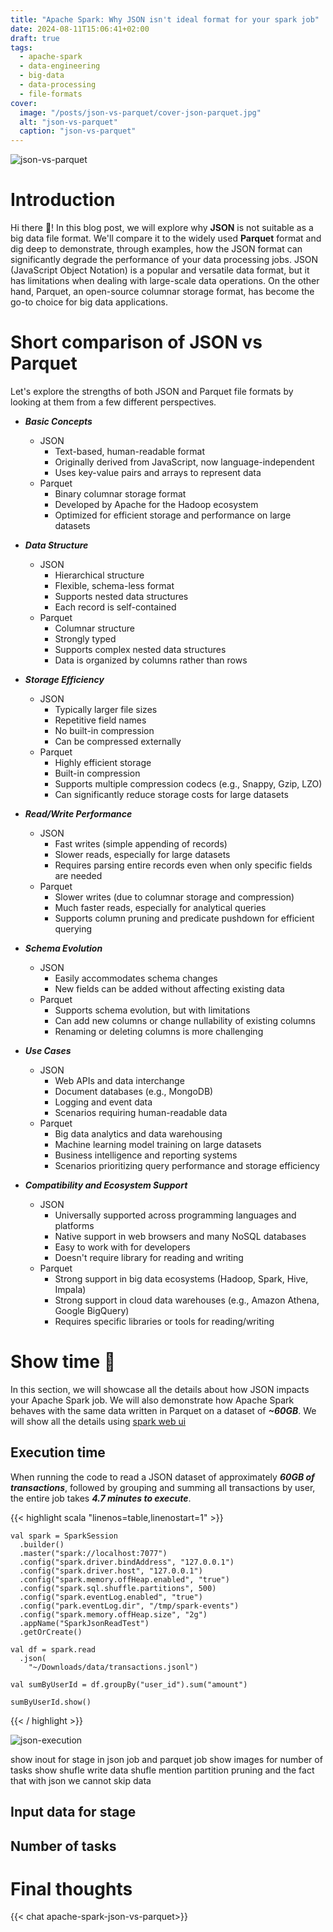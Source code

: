 ```yaml
---
title: "Apache Spark: Why JSON isn't ideal format for your spark job"
date: 2024-08-11T15:06:41+02:00
draft: true
tags:
  - apache-spark
  - data-engineering
  - big-data
  - data-processing
  - file-formats
cover:
  image: "/posts/json-vs-parquet/cover-json-parquet.jpg"
  alt: "json-vs-parquet"
  caption: "json-vs-parquet"
---
```


![json-vs-parquet](/posts/json-vs-parquet/cover-json-parquet.jpg)


# Introduction

Hi there 👋! In this blog post, we will explore why **JSON** is not suitable as a big data file format. We'll compare it to the widely used **Parquet** format and dig deep to demonstrate, through examples, how the JSON format can significantly degrade the performance of your data processing jobs.
JSON (JavaScript Object Notation) is a popular and versatile data format, but it has limitations when dealing with large-scale data operations. On the other hand, Parquet, an open-source columnar storage format, has become the go-to choice for big data applications.

# Short comparison of JSON vs Parquet

Let's explore the strengths of both JSON and Parquet file formats by looking at them from a few different perspectives.

* ***Basic Concepts***
  * JSON
    * Text-based, human-readable format
    * Originally derived from JavaScript, now language-independent
    * Uses key-value pairs and arrays to represent data
  * Parquet
    * Binary columnar storage format
    * Developed by Apache for the Hadoop ecosystem
    * Optimized for efficient storage and performance on large datasets

* ***Data Structure***
  * JSON
    * Hierarchical structure
    * Flexible, schema-less format
    * Supports nested data structures
    * Each record is self-contained
  * Parquet
    * Columnar structure
    * Strongly typed
    * Supports complex nested data structures
    * Data is organized by columns rather than rows

* ***Storage Efficiency***
  * JSON
    * Typically larger file sizes
    * Repetitive field names
    * No built-in compression
    * Can be compressed externally
  * Parquet
    * Highly efficient storage
    * Built-in compression
    * Supports multiple compression codecs (e.g., Snappy, Gzip, LZO)
    * Can significantly reduce storage costs for large datasets

* ***Read/Write Performance***
  * JSON
    * Fast writes (simple appending of records)
    * Slower reads, especially for large datasets
    * Requires parsing entire records even when only specific fields are needed
  * Parquet
    * Slower writes (due to columnar storage and compression)
    * Much faster reads, especially for analytical queries
    * Supports column pruning and predicate pushdown for efficient querying

* ***Schema Evolution***
  * JSON
    * Easily accommodates schema changes
    * New fields can be added without affecting existing data
  * Parquet
    * Supports schema evolution, but with limitations
    * Can add new columns or change nullability of existing columns
    * Renaming or deleting columns is more challenging

* ***Use Cases***
  * JSON
    * Web APIs and data interchange
    * Document databases (e.g., MongoDB)
    * Logging and event data
    * Scenarios requiring human-readable data
  * Parquet
    * Big data analytics and data warehousing
    * Machine learning model training on large datasets
    * Business intelligence and reporting systems
    * Scenarios prioritizing query performance and storage efficiency

* ***Compatibility and Ecosystem Support***
  * JSON
    * Universally supported across programming languages and platforms
    * Native support in web browsers and many NoSQL databases
    * Easy to work with for developers
    * Doesn't require library for reading and writing
  * Parquet
    * Strong support in big data ecosystems (Hadoop, Spark, Hive, Impala)
    * Strong support in cloud data warehouses (e.g., Amazon Athena, Google BigQuery)
    * Requires specific libraries or tools for reading/writing


# Show time 🌟

In this section, we will showcase all the details about how JSON impacts your Apache Spark job. We will also demonstrate how Apache Spark behaves with the same data written in Parquet on a dataset of ***~60GB***. We will show all the details using [spark web ui](https://spark.apache.org/docs/latest/web-ui.html)


## Execution time

When running the code to read a JSON dataset of approximately ***60GB of transactions***, followed by grouping and summing all transactions by user, the entire job takes _***4.7 minutes to execute***_.


{{< highlight scala "linenos=table,linenostart=1" >}}

    val spark = SparkSession
      .builder()
      .master("spark://localhost:7077")
      .config("spark.driver.bindAddress", "127.0.0.1")
      .config("spark.driver.host", "127.0.0.1")
      .config("spark.memory.offHeap.enabled", "true")
      .config("spark.sql.shuffle.partitions", 500)
      .config("spark.eventLog.enabled", "true")
      .config("park.eventLog.dir", "/tmp/spark-events")
      .config("spark.memory.offHeap.size", "2g")
      .appName("SparkJsonReadTest")
      .getOrCreate()

    val df = spark.read
      .json(
        "~/Downloads/data/transactions.jsonl")

    val sumByUserId = df.groupBy("user_id").sum("amount")
    
    sumByUserId.show()


{{< / highlight >}}


![json-execution](/posts/json-vs-parquet/json_execution_time.png)  

show inout for stage in json job and parquet job
show images for number of tasks 
show shufle write data shufle
mention partition pruning and the fact that with json we cannot skip data

## Input data for stage 

## Number of tasks



# Final thoughts





{{< chat apache-spark-json-vs-parquet>}}